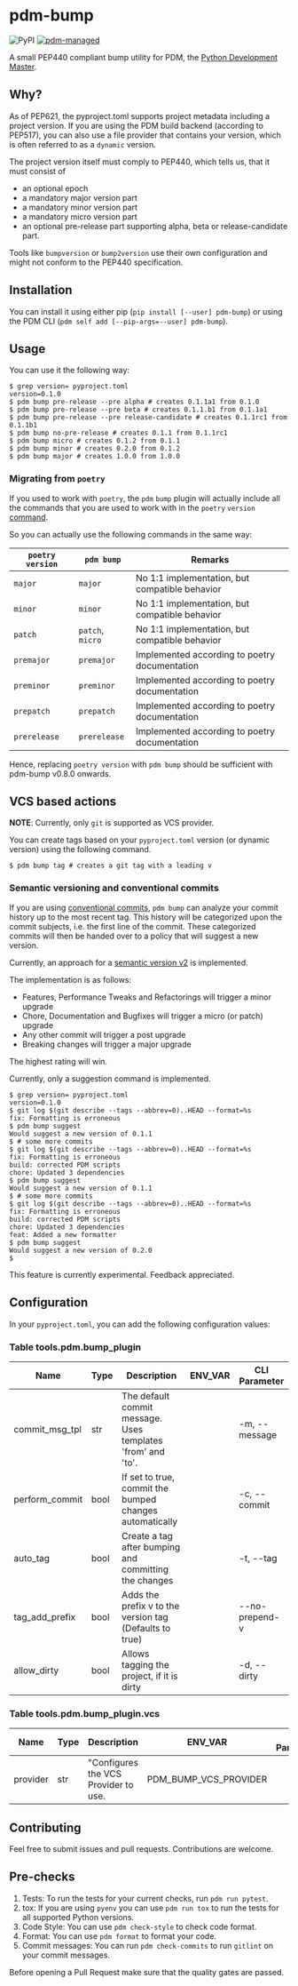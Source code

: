 # pdm-bump

![PyPI](https://img.shields.io/pypi/v/pdm-bump?logo=python&logoColor=%23cccccc)
[![pdm-managed](https://img.shields.io/badge/pdm-managed-blueviolet)](https://pdm.fming.dev)

A small PEP440 compliant bump utility for PDM, the [Python Development Master](https://pdm-project.org/).

## Why?

As of PEP621, the pyproject.toml supports project metadata including a project version. If you are using the PDM build backend (according to PEP517), you can also use a file provider that contains your version, which is often referred to as a `dynamic` version.

The project version itself must comply to PEP440, which tells us, that it must consist of

* an optional epoch
* a mandatory major version part
* a mandatory minor version part
* a mandatory micro version part
* an optional pre-release part supporting alpha, beta or release-candidate part.

Tools like `bumpversion` or `bump2version` use their own configuration and might not conform to the PEP440 specification.

## Installation

You can install it using either pip (`pip install [--user] pdm-bump`) or using the PDM CLI (`pdm self add [--pip-args=--user] pdm-bump`).

## Usage

You can use it the following way:

```shell
$ grep version= pyproject.toml
version=0.1.0
$ pdm bump pre-release --pre alpha # creates 0.1.1a1 from 0.1.0
$ pdm bump pre-release --pre beta # creates 0.1.1.b1 from 0.1.1a1
$ pdm bump pre-release --pre release-candidate # creates 0.1.1rc1 from 0.1.1b1
$ pdm bump no-pre-release # creates 0.1.1 from 0.1.1rc1
$ pdm bump micro # creates 0.1.2 from 0.1.1
$ pdm bump minor # creates 0.2.0 from 0.1.2
$ pdm bump major # creates 1.0.0 from 1.0.0
```

### Migrating from `poetry`

If you used to work with `poetry`, the `pdm` `bump` plugin will actually include all the commands
that you are used to work with in the `poetry` `version` [command](https://python-poetry.org/docs/cli/#version).

So you can actually use the following commands in the same way:

| `poetry version` | `pdm bump`       | Remarks                                        |
| ---------------- | ---------------- | ---------------------------------------------- |
| `major`          | `major`          | No 1:1 implementation, but compatible behavior |
| `minor`          | `minor`          | No 1:1 implementation, but compatible behavior |
| `patch`          | `patch`, `micro` | No 1:1 implementation, but compatible behavior |
| `premajor`       | `premajor`       | Implemented according to poetry documentation  |
| `preminor`       | `preminor`       | Implemented according to poetry documentation  |
| `prepatch`       | `prepatch`       | Implemented according to poetry documentation  |
| `prerelease`     | `prerelease`     | Implemented according to poetry documentation  |

Hence, replacing `poetry version` with `pdm bump` should be sufficient with pdm-bump v0.8.0 onwards.

## VCS based actions

**NOTE**: Currently, only `git` is supported as VCS provider.

You can create tags based on your `pyproject.toml` version (or dynamic version) using the following command.

```shell
$ pdm bump tag # creates a git tag with a leading v
```

### Semantic versioning and conventional commits

If you are using [conventional commits](https://www.conventionalcommits.org/en/v1.0.0/), `pdm bump` can analyze your
commit history up to the most recent tag. This history will be categorized upon the commit subjects, i.e. the first
line of the commit. These categorized commits will then be handed over to a policy that will suggest a new version.

Currently, an approach for a [semantic version v2](https://semver.org/spec/v2.0.0.html) is implemented.

The implementation is as follows:
- Features, Performance Tweaks and Refactorings will trigger a minor upgrade
- Chore, Documentation and Bugfixes will trigger a micro (or patch) upgrade
- Any other commit will trigger a post upgrade
- Breaking changes will trigger a major upgrade

The highest rating will win.

Currently, only a suggestion command is implemented.

```shell
$ grep version= pyproject.toml
version=0.1.0
$ git log $(git describe --tags --abbrev=0)..HEAD --format=%s
fix: Formatting is erroneous
$ pdm bump suggest
Would suggest a new version of 0.1.1
$ # some more commits
$ git log $(git describe --tags --abbrev=0)..HEAD --format=%s
fix: Formatting is erroneous
build: corrected PDM scripts
chore: Updated 3 dependencies
$ pdm bump suggest
Would suggest a new version of 0.1.1
$ # some more commits
$ git log $(git describe --tags --abbrev=0)..HEAD --format=%s
fix: Formatting is erroneous
build: corrected PDM scripts
chore: Updated 3 dependencies
feat: Added a new formatter
$ pdm bump suggest
Would suggest a new version of 0.2.0
$
```

This feature is currently experimental. Feedback appreciated.

## Configuration

In your `pyproject.toml`, you can add the following configuration values:

### Table tools.pdm.bump_plugin

| Name           | Type | Description                                                 | ENV_VAR | CLI Parameter  |
|----------------|------|-------------------------------------------------------------|---------|----------------|
| commit_msg_tpl | str  | The default commit message. Uses templates 'from' and 'to'. |         | -m, --message  |
| perform_commit | bool | If set to true, commit the bumped changes automatically     |         | -c, --commit   |
| auto_tag       | bool | Create a tag after bumping and committing the changes       |         | -t, --tag      |
| tag_add_prefix | bool | Adds the prefix v to the version tag (Defaults to true)     |         | --no-prepend-v |
| allow_dirty    | bool | Allows tagging the project, if it is dirty                  |         | -d, --dirty    |

### Table tools.pdm.bump_plugin.vcs

| Name     | Type | Description                          | ENV_VAR               | CLI Parameter |
|----------|------|--------------------------------------|-----------------------|---------------|
| provider | str  | "Configures the VCS Provider to use. | PDM_BUMP_VCS_PROVIDER |               |

## Contributing

Feel free to submit issues and pull requests. Contributions are welcome.

## Pre-checks

1. Tests: To run the tests for your current checks, run `pdm run pytest`.
2. tox: If you are using `pyenv` you can use `pdm run tox` to run the tests for all supported Python versions.
3. Code Style: You can use `pdm check-style` to check code format.
4. Format: You can use `pdm format` to format your code.
5. Commit messages: You can run `pdm check-commits` to run `gitlint` on your commit messages.

Before opening a Pull Request make sure that the quality gates are passed.

